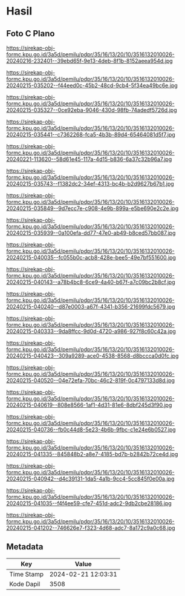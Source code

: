 # Hasil

## Foto C Plano

https://sirekap-obj-formc.kpu.go.id/3a5d/pemilu/pdpr/35/16/13/20/10/3516132010026-20240216-232401--39ebd65f-9e13-4deb-8f1b-8152aeea954d.jpg

https://sirekap-obj-formc.kpu.go.id/3a5d/pemilu/pdpr/35/16/13/20/10/3516132010026-20240215-035202--f44eed0c-45b2-48cd-9cb4-5f34ea49bc6e.jpg

https://sirekap-obj-formc.kpu.go.id/3a5d/pemilu/pdpr/35/16/13/20/10/3516132010026-20240215-035327--0ce92eba-9046-430d-98fb-74adedf5726d.jpg

https://sirekap-obj-formc.kpu.go.id/3a5d/pemilu/pdpr/35/16/13/20/10/3516132010026-20240215-035441--c7362268-fca5-4b3b-89d4-65464081d5f7.jpg

https://sirekap-obj-formc.kpu.go.id/3a5d/pemilu/pdpr/35/16/13/20/10/3516132010026-20240221-113620--58d61e45-117a-4d15-b836-6a37c32b96a7.jpg

https://sirekap-obj-formc.kpu.go.id/3a5d/pemilu/pdpr/35/16/13/20/10/3516132010026-20240215-035743--f1382dc2-34ef-4313-bc4b-b2d9627b67b1.jpg

https://sirekap-obj-formc.kpu.go.id/3a5d/pemilu/pdpr/35/16/13/20/10/3516132010026-20240215-035849--9d7ecc7e-c908-4e9b-899a-e5be690e2c2e.jpg

https://sirekap-obj-formc.kpu.go.id/3a5d/pemilu/pdpr/35/16/13/20/10/3516132010026-20240215-035939--0a100efa-dd77-47e0-ab49-b8ced57bb087.jpg

https://sirekap-obj-formc.kpu.go.id/3a5d/pemilu/pdpr/35/16/13/20/10/3516132010026-20240215-040035--fc055b0c-acb8-428e-bee5-49e7bf551600.jpg

https://sirekap-obj-formc.kpu.go.id/3a5d/pemilu/pdpr/35/16/13/20/10/3516132010026-20240215-040143--a78b4bc8-6ce9-4a40-b67f-a7c09bc2b8cf.jpg

https://sirekap-obj-formc.kpu.go.id/3a5d/pemilu/pdpr/35/16/13/20/10/3516132010026-20240215-040240--d87e0003-a67f-4341-b356-21699fdc5679.jpg

https://sirekap-obj-formc.kpu.go.id/3a5d/pemilu/pdpr/35/16/13/20/10/3516132010026-20240215-040333--9da8ffcc-9d0d-4720-a986-927f8c60c42a.jpg

https://sirekap-obj-formc.kpu.go.id/3a5d/pemilu/pdpr/35/16/13/20/10/3516132010026-20240215-040423--309a9289-ace0-4538-8568-d8bccca0d0fc.jpg

https://sirekap-obj-formc.kpu.go.id/3a5d/pemilu/pdpr/35/16/13/20/10/3516132010026-20240215-040520--04e72efa-70bc-46c2-819f-0c4797133d8d.jpg

https://sirekap-obj-formc.kpu.go.id/3a5d/pemilu/pdpr/35/16/13/20/10/3516132010026-20240215-040619--808e8566-1af1-4d31-81e6-8dbf245d3f90.jpg

https://sirekap-obj-formc.kpu.go.id/3a5d/pemilu/pdpr/35/16/13/20/10/3516132010026-20240215-040736--fb0c44d8-5e23-4b6b-9fbc-c1e24e6b0527.jpg

https://sirekap-obj-formc.kpu.go.id/3a5d/pemilu/pdpr/35/16/13/20/10/3516132010026-20240215-041335--845848b2-a8e7-4185-bd7b-b2842b72ce4d.jpg

https://sirekap-obj-formc.kpu.go.id/3a5d/pemilu/pdpr/35/16/13/20/10/3516132010026-20240215-040942--d4c39131-1da5-4a1b-9cc4-5cc845f0e00a.jpg

https://sirekap-obj-formc.kpu.go.id/3a5d/pemilu/pdpr/35/16/13/20/10/3516132010026-20240215-041035--f4f4ee59-cfe7-451d-adc2-9db2cbe28186.jpg

https://sirekap-obj-formc.kpu.go.id/3a5d/pemilu/pdpr/35/16/13/20/10/3516132010026-20240215-041202--746626e7-f323-4d68-adc7-8a172c9a0c68.jpg


## Metadata

| Key        | Value               |
| ---------- | ------------------- |
| Time Stamp | 2024-02-21 12:03:31 |
| Kode Dapil | 3508                |



